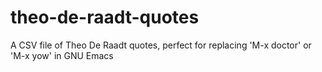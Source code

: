 # theo-de-raadt-quotes
A CSV file of Theo De Raadt quotes, perfect for replacing 'M-x doctor' or 'M-x yow' in GNU Emacs
